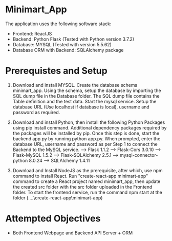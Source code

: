 # Minimart_App

The application uses the following software stack:
- Frontend: ReactJS
- Backend: Python Flask (Tested with Python version 3.7.2)
- Database: MYSQL (Tested with version 5.5.62)
- Database ORM with Backend: SQLAlchemy package

# Prerequistes and Setup
1. Download and install MYSQL. Create the database schema minimart_app. Using the schema, setup the database by importing the SQL dump file in the Database folder. The SQL dump file contains the Table definition and the test data. Start the mysql service. Setup the database URL (Use localhost if database is local), username and password as required.

2. Download and install Python, then install the following Python Packages using pip install command. Additional dependency packages required by the packages will be installed by pip. Once this step is done, start the backend app.py by running python app.py. When prompted, enter the database URL, username and password as per Step 1 to connect the Backend to the MySQL service.
--> Flask                  1.1.2
--> Flask-Cors             3.0.10
--> Flask-MySQL            1.5.2
--> Flask-SQLAlchemy       2.5.1
--> mysql-connector-python 8.0.24
--> SQLAlchemy             1.4.11

3. Download and Install NodeJS as the prerequisite, after which, use npm command to install React. Run "create-react-app minimart-app" command to create a React project named minimart_app, then update the created src folder with the src folder uploaded in the Frontend folder. To start the frontend service, run the command npm start at the folder (....\create-react-app\minimart-app)

# Attempted Objectives
- Both Frontend Webpage and Backend API Server + ORM
